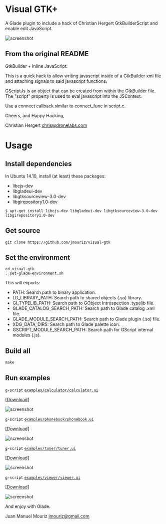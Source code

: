 # Visual GTK+
A Glade plugin to include a hack of Christian Hergert GtkBuilderScript and enable edit JavaScript.

![screenshot](https://dl.dropboxusercontent.com/u/36581494/captura-13.png "Screenshot")

## From the original README

GtkBuilder + Inline JavaScript.

This is a quick hack to allow writing javascript inside of a GtkBuilder xml
file and attaching signals to said javascript functions.

GScriptJs is an object that can be created from within the GtkBuilder file.
The "script" property is used to eval javascript into the JSContext.

Use a connect callback similar to connect_func in script.c.

Cheers, and Happy Hacking,

Christian Hergert <chris@dronelabs.com>

# Usage

## Install dependencies

In Ubuntu 14.10, install (at least) these packages:

* libcjs-dev
* libgladeui-dev
* libgtksourceview-3.0-dev
* libgirepository1.0-dev

```shell
$ apt-get install libcjs-dev libgladeui-dev libgtksourceview-3.0-dev libgirepository1.0-dev
```

## Get source

```shell
git clone https://github.com/jmouriz/visual-gtk
```

## Set the environment

```shell
cd visual-gtk
. set-glade-environment.sh
```

This will exports:

* PATH: Search path to binary application.
* LD_LIBRARY_PATH: Search path to shared objects (.so) library.
* GI_TYPELIB_PATH: Search path to GObject Introspection .typelib file.
* GLADE_CATALOG_SEARCH_PATH: Search path to Glade catalog .xml file.
* GLADE_MODULE_SEARCH_PATH: Search path to Glade plugin (.so) file.
* XDG_DATA_DIRS: Search path to Glade palette icon.
* GSCRIPT_MODULE_SEARCH_PATH: Search path for GScript internal modules (.js).

## Build all

```shell
make
```

## Run examples

`g-script` [`examples/calculator/calculator.ui`](https://github.com/jmouriz/visual-gtk/blob/master/examples/calculator/calculator.ui)

[[Download](https://raw.githubusercontent.com/jmouriz/visual-gtk/master/examples/calculator/calculator.ui)]

![screenshot](https://dl.dropboxusercontent.com/u/36581494/calculator.png "Screenshot")

`g-script` [`examples/phonebook/phonebook.ui`](https://github.com/jmouriz/visual-gtk/blob/master/examples/phonebook/phonebook.ui)

[[Download](https://raw.githubusercontent.com/jmouriz/visual-gtk/master/examples/phonebook/phonebook.ui)]

![screenshot](https://dl.dropboxusercontent.com/u/36581494/phonebook.png "Screenshot")

`g-script` [`examples/tuner/tuner.ui`](https://github.com/jmouriz/visual-gtk/blob/master/examples/phonebook/phonebook.ui)

[[Download](https://raw.githubusercontent.com/jmouriz/visual-gtk/master/examples/phonebook/phonebook.ui)]

![screenshot](https://dl.dropboxusercontent.com/u/36581494/tuner.png "Screenshot")

`g-script` [`examples/viewer/viewer.ui`](https://github.com/jmouriz/visual-gtk/blob/master/examples/phonebook/phonebook.ui)

[[Download](https://raw.githubusercontent.com/jmouriz/visual-gtk/master/examples/phonebook/phonebook.ui)]

![screenshot](https://dl.dropboxusercontent.com/u/36581494/viewer.png "Screenshot")

And enjoy with Glade.

Juan Manuel Mouriz <jmouriz@gmail.com>
